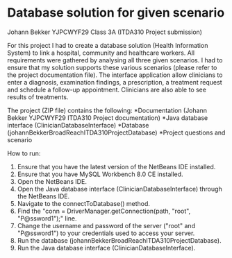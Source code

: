 # Database solution for given scenario


Johann Bekker YJPCWYF29 Class 3A (ITDA310 Project submission)

For this project I had to create a database solution (Health Information System) to link a hospital, community and healthcare workers. All requirements were gathered by analysing all three given scenarios. I had to ensure that my solution supports these various scenarios (please refer to the project documentation file).  The interface application allow clinicians to enter a diagnosis, examination findings, a prescription, a treatment request and schedule a follow-up appointment. Clinicians are also able to see results of treatments.  

The project (ZIP file) contains the following:
*Documentation (Johann Bekker YJPCWYF29 ITDA310 Project documentation)
*Java database interface (ClinicianDatabaseInterface)
*Database (johannBekkerBroadReachITDA310ProjectDatabase)
*Project questions and scenario

How to run:
1. Ensure that you have the latest version of the NetBeans IDE installed.
2. Ensure that you have MySQL Workbench 8.0 CE installed.
3. Open the NetBeans IDE.
4. Open the Java database interface (ClinicianDatabaseInterface) through the NetBeans IDE.
5. Navigate to the connectToDatabase() method.
6. Find the "conn = DriverManager.getConnection(path, "root", "P@ssword1");" line.
7. Change the username and password of the server ("root" and "P@ssword1") to your
   credentials used to access your server.
8. Run the database (johannBekkerBroadReachITDA310ProjectDatabase).
9. Run the Java database interface (ClinicianDatabaseInterface).
